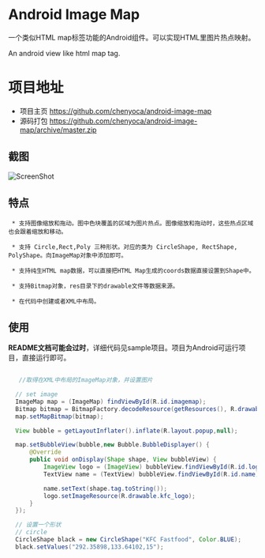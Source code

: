 # Android Image Map 

一个类似HTML map标签功能的Android组件。可以实现HTML里图片热点映射。

An android view like html map tag.

# 项目地址

  * 项目主页 <https://github.com/chenyoca/android-image-map>
  * 源码打包 <https://github.com/chenyoca/android-image-map/archive/master.zip>

## 截图

![ScreenShot](https://raw.github.com/chenyoca/android-image-map/master/screenshot.png)

## 特点

	 * 支持图像缩放和拖动。图中色块覆盖的区域为图片热点。图像缩放和拖动时，这些热点区域也会跟着缩放和移动。

	 * 支持 Circle,Rect,Poly 三种形状。对应的类为 CircleShape, RectShape, PolyShape。向ImageMap对象中添加即可。

	 * 支持纯生HTML map数据，可以直接把HTML Map生成的coords数据直接设置到Shape中。

	 * 支持Bitmap对象，res目录下的drawable文件等数据来源。

	 * 在代码中创建或者XML中布局。

 ## 使用

   **README文档可能会过时**，详细代码见sample项目。项目为Android可运行项目，直接运行即可。

 ```java
   
	//取得在XML中布局的ImageMap对象，并设置图片

   // set image
   ImageMap map = (ImageMap) findViewById(R.id.imagemap);
   Bitmap bitmap = BitmapFactory.decodeResource(getResources(), R.drawable.imm_01, new BitmapFactory.Options());
   map.setMapBitmap(bitmap);

   View bubble = getLayoutInflater().inflate(R.layout.popup,null);

   map.setBubbleView(bubble,new Bubble.BubbleDisplayer() {
       @Override
       public void onDisplay(Shape shape, View bubbleView) {
           ImageView logo = (ImageView) bubbleView.findViewById(R.id.logo);
           TextView name = (TextView) bubbleView.findViewById(R.id.name);

           name.setText(shape.tag.toString());
           logo.setImageResource(R.drawable.kfc_logo);
       }
   });

   // 设置一个形状
   // circle
   CircleShape black = new CircleShape("KFC Fastfood", Color.BLUE);
   black.setValues("292.35898,133.64102,15");


 ```
